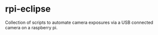 # rpi-eclipse
Collection of scripts to automate camera exposures via a USB connected camera on a raspberry pi.
